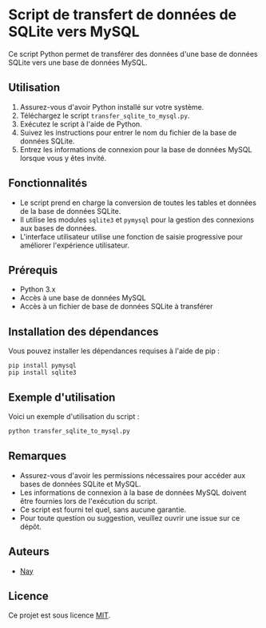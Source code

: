 # Script de transfert de données de SQLite vers MySQL

Ce script Python permet de transférer des données d'une base de données SQLite vers une base de données MySQL.

## Utilisation

1. Assurez-vous d'avoir Python installé sur votre système.
2. Téléchargez le script `transfer_sqlite_to_mysql.py`.
3. Exécutez le script à l'aide de Python.
4. Suivez les instructions pour entrer le nom du fichier de la base de données SQLite.
5. Entrez les informations de connexion pour la base de données MySQL lorsque vous y êtes invité.

## Fonctionnalités

- Le script prend en charge la conversion de toutes les tables et données de la base de données SQLite.
- Il utilise les modules `sqlite3` et `pymysql` pour la gestion des connexions aux bases de données.
- L'interface utilisateur utilise une fonction de saisie progressive pour améliorer l'expérience utilisateur.

## Prérequis

- Python 3.x
- Accès à une base de données MySQL
- Accès à un fichier de base de données SQLite à transférer

## Installation des dépendances

Vous pouvez installer les dépendances requises à l'aide de pip :

```
pip install pymysql
pip install sqlite3
```

## Exemple d'utilisation

Voici un exemple d'utilisation du script :

```bash
python transfer_sqlite_to_mysql.py
```

## Remarques

- Assurez-vous d'avoir les permissions nécessaires pour accéder aux bases de données SQLite et MySQL.
- Les informations de connexion à la base de données MySQL doivent être fournies lors de l'exécution du script.
- Ce script est fourni tel quel, sans aucune garantie.
- Pour toute question ou suggestion, veuillez ouvrir une issue sur ce dépôt.

## Auteurs

- [Nay](https://github.com/NayLeDev/)

## Licence

Ce projet est sous licence [MIT](LICENSE).

